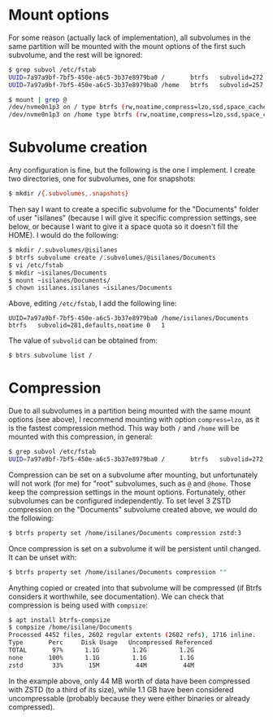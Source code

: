 # Mount options

For some reason (actually lack of implementation), all subvolumes in the same partition will be mounted with the mount options of the first such subvolume, and the rest will be ignored:

```bash
$ grep subvol /etc/fstab
UUID=7a97a9bf-7bf5-450e-a6c5-3b37e8979ba0 /       btrfs   subvolid=272,defaults,noatime,compress=lzo   0   1
UUID=7a97a9bf-7bf5-450e-a6c5-3b37e8979ba0 /home   btrfs   subvolid=257,defaults,noatime,compress=zstd  0   1

$ mount | grep @
/dev/nvme0n1p3 on / type btrfs (rw,noatime,compress=lzo,ssd,space_cache,subvolid=276,subvol=/@root-mint)
/dev/nvme0n1p3 on /home type btrfs (rw,noatime,compress=lzo,ssd,space_cache,subvolid=257,subvol=/@home)
```

# Subvolume creation

Any configuration is fine, but the following is the one I implement. I create two directories, one for subvolumes, one for snapshots:

```bash
$ mkdir /{.subvolumes,.snapshots}
```

Then say I want to create a specific subvolume for the "Documents" folder of user "isilanes" (because I will give it specific compression settings, see below, or because I want to give it a space quota so it doesn't fill the HOME). I would do the following:

```bash
$ mkdir /.subvolumes/@isilanes
$ btrfs subvolume create /.subvolumes/@isilanes/Documents
$ vi /etc/fstab
$ mkdir ~isilanes/Documents
$ mount ~isilanes/Documents/
$ chown isilanes.isilanes ~isilanes/Documents
```

Above, editing `/etc/fstab`, I add the following line:

```
UUID=7a97a9bf-7bf5-450e-a6c5-3b37e8979ba0 /home/isilanes/Documents      btrfs   subvolid=281,defaults,noatime 0   1
```

The value of `subvolid` can be obtained from:

```bash
$ btrs subvolume list /
```

# Compression

Due to all subvolumes in a partition being mounted with the same mount options (see above), I recommend mounting with option `compress=lzo`, as it is the fastest compression method. This way both `/` and `/home` will be mounted with this compression, in general:

```bash
$ grep subvol /etc/fstab
UUID=7a97a9bf-7bf5-450e-a6c5-3b37e8979ba0 /       btrfs   subvolid=272,defaults,noatime,compress=lzo   0   1
```

Compression can be set on a subvolume after mounting, but unfortunately will not work (for me) for "root" subvolumes, such as `@` and `@home`. Those keep the compression settings in the mount options. Fortunately, other subvolumes can be configured independently. To set level 3 ZSTD compression on the "Documents" subvolume created above, we would do the following:

```bash
$ btrfs property set /home/isilanes/Documents compression zstd:3
```

Once compression is set on a subvolume it will be persistent until changed. It can be unset with:

```bash
$ btrfs property set /home/isilanes/Documents compression ""
```

Anything copied or created into that subvolume will be compressed (if Btrfs considers it worthwhile, see documentation). We can check that compression is being used with `compsize`:

```bash
$ apt install btrfs-compsize
$ compsize /home/isilane/Documents
Processed 4452 files, 2602 regular extents (2602 refs), 1716 inline.
Type       Perc     Disk Usage   Uncompressed Referenced  
TOTAL       97%      1.1G         1.2G         1.2G       
none       100%      1.1G         1.1G         1.1G       
zstd        33%       15M          44M          44M
```

In the example above, only 44 MB worth of data have been compressed with ZSTD (to a third of its size), while 1.1 GB have been considered uncompressable (probably because they were either binaries or already compressed).
